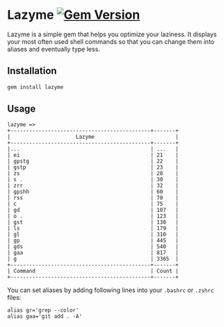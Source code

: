 # Lazyme  [![Gem Version](https://badge.fury.io/rb/lazyme.svg)](http://badge.fury.io/rb/lazyme)

Lazyme is a simple gem that helps you optimize your laziness. It displays your most often used shell commands so that you can change them into aliases and eventually type less.

## Installation
```bash
gem install lazyme
```

## Usage
```
lazyme =>
+---------------------------------------------+-------+
|                     Lazyme                          |
+---------------------------------------------+-------+
|...                                          | ...   |
| ei                                          | 21    |
| gpstg                                       | 22    |
| gstp                                        | 23    |
| zs                                          | 28    |
| s .                                         | 30    |
| zrr                                         | 32    |
| gpshh                                       | 60    |
| rss                                         | 70    |
| c                                           | 75    |
| gd                                          | 107   |
| o .                                         | 123   |
| gst                                         | 130   |
| ls                                          | 179   |
| gl                                          | 310   |
| gp                                          | 445   |
| gds                                         | 540   |
| gaa                                         | 817   |
| g                                           | 3365  |
+---------------------------------------------+-------+
| Command                                     | Count |
+---------------------------------------------+-------+
```

You can set aliases by adding following lines into your `.bashrc` or `.zshrc` files:

```
alias gr='grep --color'
alias gaa='git add . -A'
```

